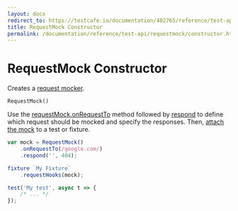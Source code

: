 ```yaml
---
layout: docs
redirect_to: https://testcafe.io/documentation/402765/reference/test-api/requestmock/constructor
title: RequestMock Constructor
permalink: /documentation/reference/test-api/requestmock/constructor.html
---
```

# RequestMock Constructor

Creates a [request mocker](README.md).

```text
RequestMock()
```

Use the [requestMock.onRequestTo](onrequestto.md) method followed by [respond](respond.md) to define which request should be mocked and specify the responses. Then, [attach the mock](../../../guides/advanced-guides/intercept-http-requests.md#attach-hooks-to-tests-and-fixtures) to a test or fixture.

```js
var mock = RequestMock()
    .onRequestTo(/google.com/)
    .respond('', 404);

fixture `My Fixture`
    .requestHooks(mock);

test('My test', async t => {
    /* ... */
});
```
